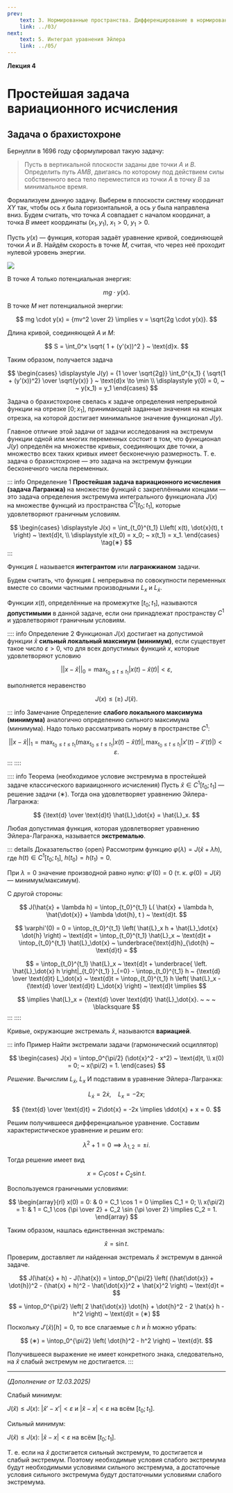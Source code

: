 ```yaml
---
prev:
    text: 3. Нормированные пространства. Дифференцирование в нормированных пространствах
    link: ../03/
next:
    text: 5. Интеграл уравнения Эйлера
    link: ../05/
---
```


**Лекция 4**

# Простейшая задача вариационного исчисления

## Задача о брахистохроне

Бернулли в 1696 году сформулировал такую задачу:

> Пусть в вертикальной плоскости заданы две точки $A$ и $B$. Определить путь $AMB$, двигаясь по которому под действием силы собственного веса тело переместится из точки $A$ в точку $B$ за минимальное время.

Формализуем данную задачу. Выберем в плоскости систему координат $XY$ так, чтобы ось $x$ была горизонтальной, а ось $y$ была направлена вниз. Будем считать, что точка $A$ совпадает с началом координат, а точка $B$ имеет координаты $(x_1, y_1)$, $x_1 > 0$, $y_1 > 0$.

Пусть $y(x)$ — функция, которая задаёт уравнение кривой, соединяющей точки $A$ и $B$. Найдём скорость в точке $M$, считая, что через неё проходит нулевой уровень энергии.

![](/media/images/var_4_1.jpg)

В точке $A$ только потенциальная энергия:

$$mg \cdot y(x).$$

В точке $M$ нет потенциальной энергии:

$$
mg \cdot y(x) = {mv^2 \over 2} \implies v = \sqrt{2g \cdot y(x)}.
$$

Длина кривой, соединяющей $A$ и $M$:

$$
S = \int_0^x \sqrt{ 1 + (y'(x))^2 } ~ \text{d}x.
$$

Таким образом, получается задача

$$
\begin{cases}
\displaystyle J(y) = {1 \over \sqrt{2g}} \int_0^{x_1} { \sqrt{1 + (y'(x))^2} \over \sqrt{y(x)} } ~ \text{d}x \to \min \\
\displaystyle y(0) = 0, ~ ~ y(x_1) = y_1
\end{cases}
$$

Задача о брахистохроне свелась к задаче определения непрерывной функции на отрезке $[0; x_1]$, принимающей заданные значения на концах отрезка, на которой достигает минимальное значение функционал $J(y)$.

Главное отличие этой задачи от задачи исследования на экстремум функции одной или многих переменных состоит в том, что функционал $J(y)$ определён на множестве кривых, соединяющих две точки, а множество всех таких кривых имеет бесконечную размерность. Т. е. задача о брахистохроне — это задача на экстремум функции бесконечного числа переменных.

::: info Определение 1
**Простейшая задача вариационного исчисления (задача Лагранжа)** на множестве функций с закреплёнными концами — это задача определения экстремума интегрального функционала $J(x)$ на множестве функций из пространства $C^1[t_0; t_1]$, которые удовлетворяют граничным условиям.

$$
\begin{cases}
\displaystyle J(x) = \int_{t_0}^{t_1} L\left( x(t), \dot{x}(t), t \right) ~ \text{d}t, \\
\displaystyle x(t_0) = x_0; ~ x(t_1) = x_1.
\end{cases}
\tag{∗}
$$
:::

Функция $L$ называется **интегрантом** или **лагранжианом** задачи.

Будем считать, что функция $L$ непрерывна по совокупности переменных вместе со своими частными производными $L_x$ и $L_\dot{x}$.

Функции $x(t)$, определённые на промежутке $[t_0; t_1]$, называются **допустимыми** в данной задаче, если они принадлежат пространству $C^1$ и удовлетворяют граничным условиям.

:::: info Определение 2
Функционал $J(x)$ достигает на допустимой функции $\hat{x}$ **сильный локальный максимум (минимум)**, если существует такое число $\varepsilon > 0$, что для всех допустимых функций $x$, которые удовлетворяют условию

$$
||x - \hat{x}||_0 = \max_{t_0 \le t \le t_1} |x(t) - \hat{x}(t)| < \varepsilon,
$$

выполняется неравенство

$$
J(x) \le (\ge) ~ J(\hat{x}).
$$

::: info Замечание
Определение **слабого локального максимума (минимума)** аналогично определению сильного максимума (минимума). Надо только рассматривать норму в пространстве $C^1$:

$$
||x - \hat{x}||_1 = \max_{t_0 \le t \le t_1} \left(
    \max_{t_0 \le t \le t_1} |x(t) - \hat{x}(t)|,
    \max_{t_0 \le t \le t_1} |x'(t) - \hat{x}'(t)|
\right) < \varepsilon.
$$
:::
::::

:::: info Теорема (необходимое условие экстремума в простейшей задаче классического вариаицонного исчисления)
Пусть $\hat{x} \in C^1[t_0; t_1]$ — решение задачи $(∗)$. Тогда она удовлетворяет уравнению Эйлера-Лагранжа:

$$
{\text{d} \over \text{d}t} \hat{L}_\dot{x} = \hat{L}_x.
$$

Любая допустимая функция, которая удовлетворяет уравнению Эйлера-Лагранжа, называется **экстремалью**.

::: details Доказательство {open}
Рассмотрим функцию $\varphi(\lambda) = J(\hat{x} + \lambda h)$, где $h(t) \in C^1[t_0; t_1]$, $h(t_0) = h(t_1) = 0$.

При $\lambda = 0$ значение производной равно нулю: $\varphi'(0) = 0$ (т. к. $\varphi(0) = J(\hat{x})$ — минимум/максимум).

С другой стороны:

$$
J(\hat{x} + \lambda h) = \intop_{t_0}^{t_1} L( \hat{x} + \lambda h, \hat{\dot{x}} + \lambda \dot{h}, t ) ~ \text{d}t.
$$

$$
\varphi'(0) = 0 = \intop_{t_0}^{t_1} \left(
    \hat{L}_x h + \hat{L}_\dot{x} \dot{h}
\right) ~ \text{d}t
= \intop_{t_0}^{t_1} \hat{L}_x ~ \text{d}t + \intop_{t_0}^{t_1} \hat{L}_\dot{x} ~ \underbrace{\text{d}h}_{\dot{h} ~ \text{d}t} =
$$

$$
= \intop_{t_0}^{t_1} \hat{L}_x ~ \text{d}t + \underbrace{ \left. \hat{L}_\dot{x} h \right|_{t_0}^{t_1} }_{=0} - \intop_{t_0}^{t_1} h ~ {\text{d} \over \text{d}t} L_\dot{x} ~ \text{d}t
= \intop_{t_0}^{t_1} h \left(
    \hat{L}_x - {\text{d} \over \text{d}t} L_\dot{x}
\right) ~ \text{d}t \implies
$$

$$
\implies \hat{L}_x = {\text{d} \over \text{d}t} \hat{L}_\dot{x}. ~ ~ ~ \blacksquare
$$
:::
::::

Кривые, окружающие экстремаль $\hat{x}$, называются **вариацией**.

::: info Пример
Найти экстремали задачи (гармонический осциллятор)

$$
\begin{cases}
J(x) = \intop_0^{\pi/2} (\dot{x}^2 - x^2) ~ \text{d}t, \\
x(0) = 0; ~ x(\pi/2) = 1.
\end{cases}
$$

*Решение.* Вычислим $L_\dot{x}$, $L_x$ И подставим в уравнение Эйлера-Лагранжа:

$$
L_\dot{x} = 2\dot{x}, ~ ~ ~ ~ L_x = -2x;
$$

$$
{\text{d} \over \text{d}t} = 2\dot{x} = -2x \implies \ddot{x} + x = 0.
$$

Решим получившееся дифференциальное уравнение. Составим характеристическое уравнение и решим его:

$$
\lambda^2 + 1 = 0 \implies \lambda_{1,2} = \pm i.
$$

Тогда решение имеет вид

$$
x = C_1 \cos t + C_2 \sin t.
$$

Воспользуемся граничными условиями:

$$
\begin{array}{rl}
x(0) = 0: & 0 = C_1 \cos 1 = 0 \implies C_1 = 0; \\
x(\pi/2) = 1: & 1 = C_1 \cos {\pi \over 2} + C_2 \sin {\pi \over 2} \implies C_2 = 1.
\end{array}
$$

Таким образом, нашлась единственная экстремаль:

$$
\hat{x} = \sin t.
$$

Проверим, доставляет ли найденная экстремаль $\hat{x}$ экстремум в данной задаче.

$$
J(\hat{x} + h) - J(\hat{x})
= \intop_0^{\pi/2} \left(
    (\hat{\dot{x}} + \dot{h})^2 - (\hat{x} + h)^2 - \hat{\dot{x}}^2 + \hat{x}^2
\right) ~ \text{d}t =
$$

$$
= \intop_0^{\pi/2} \left(
    2 \hat{\dot{x}} \dot{h} + \dot{h}^2 - 2 \hat{x} h - h^2
\right) ~ \text{d}t = (∗)
$$

Поскольку $J'(\hat{x})[h] = 0$, то все слагаемые с $h$ и $\dot{h}$ можно убрать:

$$
(∗) = \intop_0^{\pi/2} \left(
    \dot{h}^2 - h^2
\right) ~ \text{d}t.
$$

Получившееся выражение не имеет конкретного знака, следовательно, на $\hat{x}$ слабый экстремум не достигается.
:::

---

*(Дополнение от 12.03.2025)*

Слабый минимум:

$J(\hat{x}) \le J(x):$ $|\hat{x}' - x'| < \varepsilon$ и $|\hat{x} - x| < \varepsilon$ на всём $[t_0; t_1]$.

Сильный минимум:

$J(\hat{x}) \le J(x):$ $|\hat{x} - x| < \varepsilon$ на всём $[t_0; t_1]$.

Т. е. если на $\hat{x}$ достигается сильный экстремум, то достигается и слабый экстремум. Поэтому необходимые условия слабого экстремума будут необходимыми условиями сильного экстремума, а достаточные условия сильного экстремума будут достаточными условиями слабого экстремума.